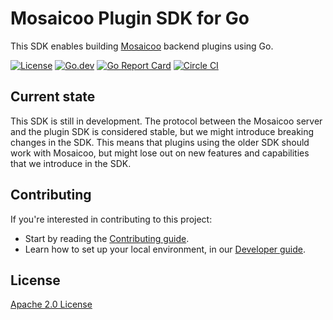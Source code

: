 # Mosaicoo Plugin SDK for Go

This SDK enables building [Mosaicoo](https://github.com/mrcavalcanti/mosaicoo) backend plugins using Go.

[![License](https://img.shields.io/github/license/mosaicoo/mosaicoo-plugin-sdk-go)](LICENSE)
[![Go.dev](https://pkg.go.dev/badge/github.com/mrcavalcanti/mosaicoo-plugin-sdk-go)](https://pkg.go.dev/github.com/mrcavalcanti/mosaicoo-plugin-sdk-go?tab=doc)
[![Go Report Card](https://goreportcard.com/badge/github.com/mrcavalcanti/mosaicoo-plugin-sdk-go)](https://goreportcard.com/report/github.com/mrcavalcanti/mosaicoo-plugin-sdk-go)
[![Circle CI](https://img.shields.io/circleci/build/gh/mosaicoo/mosaicoo-plugin-sdk-go/master)](https://circleci.com/gh/mosaicoo/mosaicoo-plugin-sdk-go?branch=master)

## Current state

This SDK is still in development. The protocol between the Mosaicoo server and the plugin SDK is considered stable, but we might introduce breaking changes in the SDK. This means that plugins using the older SDK should work with Mosaicoo, but might lose out on new features and capabilities that we introduce in the SDK.

## Contributing

If you're interested in contributing to this project:

- Start by reading the [Contributing guide](/CONTRIBUTING.md).
- Learn how to set up your local environment, in our [Developer guide](/contribute/developer-guide.md).

## License

[Apache 2.0 License](https://github.com/mrcavalcanti/mosaicoo-plugin-sdk-go/blob/master/LICENSE)
